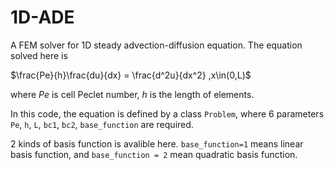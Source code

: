 # 1D-ADE
A FEM solver for 1D steady advection-diffusion equation. The equation solved here is 

$\frac{Pe}{h}\frac{du}{dx} = \frac{d^2u}{dx^2}  ,x\in(0,L)$

where $Pe$ is cell Peclet number, $h$ is the length of elements.

In this code, the equation is defined by a class `Problem`, where 6 parameters `Pe`, `h`, `L`, `bc1`, `bc2`, `base_function` are required.

2 kinds of basis function is avalible here. `base_function=1` means linear basis function, and `base_function = 2` mean quadratic basis function.
